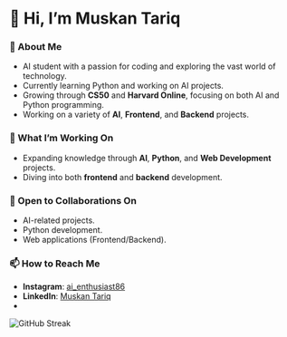 # 👋 Hi, I’m Muskan Tariq 

### 👀 About Me
- AI student with a passion for coding and exploring the vast world of technology.
- Currently learning Python and working on AI projects.
- Growing through **CS50** and **Harvard Online**, focusing on both AI and Python programming.
- Working on a variety of **AI**, **Frontend**, and **Backend** projects.

### 🌱 What I’m Working On
- Expanding knowledge through **AI**, **Python**, and **Web Development** projects.
- Diving into both **frontend** and **backend** development.

### 💞️ Open to Collaborations On
- AI-related projects.
- Python development.
- Web applications (Frontend/Backend).

### 📫 How to Reach Me
- **Instagram**: [ai_enthusiast86](https://www.instagram.com/ai_enthusiast86)
- **LinkedIn**: [Muskan Tariq](https://www.linkedin.com/in/muskan-tariq-095a50282)
- 
![GitHub Streak](https://streak-stats.demolab.com?user=smilingstar78)



<!---
smilingstar78/smilingstar78 is a ✨ special ✨ repository because its `README.md` (this file) appears on your GitHub profile.
You can click the Preview link to take a look at your changes.
--->
